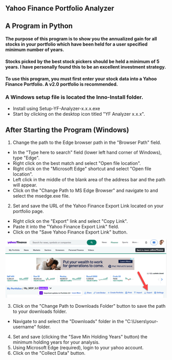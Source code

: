 ## Yahoo Finance Portfolio Analyzer
## A Program in Python

#### The purpose of this program is to show you the annualized gain for all stocks in your portfolio which have been held for a user specified minimum number of years.
#### Stocks picked by the best stock pickers should be held a minimum of 5 years. I have personally found this to be an excellent investment strategy.
#### To use this program, you must first enter your stock data into a Yahoo Finance Portfolio. A v2.0 portfolio is recommended.

### A Windows setup file is located the Inno-Install folder.

* Install using Setup-YF-Analyzer-x.x.x.exe
* Start by clicking on the desktop icon titled "YF Analyzer x.x.x".

## After Starting the Program (Windows)
1. Change the path to the Edge browser path in the "Browser Path" field. 
* In the "Type here to search" field (lower left hand corner of Windows), type "Edge". 
* Right click on the best match and select "Open file location".
* Right click on the "Microsoft Edge" shortcut and select "Open file location".
* Left click in the middle of the blank area of the address bar and the path will appear.
* Click on the "Change Path to MS Edge Browser" and navigate to and select the msedge.exe file.
2. Set and save the URL of the Yahoo Finance Export Link located on your portfolio page. 
* Right click on the "Export" link and select "Copy Link". 
* Paste it into the "Yahoo Finance Export Link" field. 
* Click on the "Save Yahoo Finance Export Link" button.

![Export Link Image](YF-export-link.jpg)

3. Click on the "Change Path to Downloads Folder" button to save the path to your downloads folder.
* Navigate to and select the "Downloads" folder in the "C:\\Users\\your-username" folder.
4. Set and save (clicking the "Save Min Holding Years" button) the minimum holding years for your analysis.
5. Using Microsoft Edge (required), login to your yahoo account.
6. Click on the "Collect Data" button.
